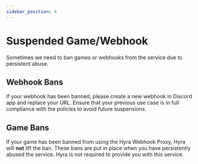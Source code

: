 ```yaml
---
sidebar_position: 4
---
```


# Suspended Game/Webhook

Sometimes we need to ban games or webhooks from the service due to persistent abuse.

## Webhook Bans

If your webhook has been banned, please create a new webhook in Discord app and replace your URL. Ensure that your previous use case is in full compliance with the policies to avoid future suspensions.

## Game Bans

If your game has been banned from using the Hyra Webhook Proxy, Hyra will **not** lift the ban. These bans are put in place when you have persistently abused the service. Hyra is not required to provide you with this service.